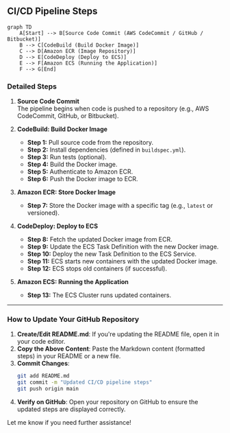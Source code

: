 ## CI/CD Pipeline Steps

```mermaid
graph TD
    A[Start] --> B[Source Code Commit (AWS CodeCommit / GitHub / Bitbucket)]
    B --> C[CodeBuild (Build Docker Image)]
    C --> D[Amazon ECR (Image Repository)]
    D --> E[CodeDeploy (Deploy to ECS)]
    E --> F[Amazon ECS (Running the Application)]
    F --> G[End]
```

### Detailed Steps

1. **Source Code Commit**  
   The pipeline begins when code is pushed to a repository (e.g., AWS CodeCommit, GitHub, or Bitbucket).

2. **CodeBuild: Build Docker Image**
   - **Step 1:** Pull source code from the repository.  
   - **Step 2:** Install dependencies (defined in `buildspec.yml`).  
   - **Step 3:** Run tests (optional).  
   - **Step 4:** Build the Docker image.  
   - **Step 5:** Authenticate to Amazon ECR.  
   - **Step 6:** Push the Docker image to ECR.

3. **Amazon ECR: Store Docker Image**
   - **Step 7:** Store the Docker image with a specific tag (e.g., `latest` or versioned).  

4. **CodeDeploy: Deploy to ECS**
   - **Step 8:** Fetch the updated Docker image from ECR.  
   - **Step 9:** Update the ECS Task Definition with the new Docker image.  
   - **Step 10:** Deploy the new Task Definition to the ECS Service.  
   - **Step 11:** ECS starts new containers with the updated Docker image.  
   - **Step 12:** ECS stops old containers (if successful).

5. **Amazon ECS: Running the Application**
   - **Step 13:** The ECS Cluster runs updated containers.

---

### How to Update Your GitHub Repository

1. **Create/Edit README.md**: If you're updating the README file, open it in your code editor.
2. **Copy the Above Content**: Paste the Markdown content (formatted steps) in your README or a new file.
3. **Commit Changes**:
   ```bash
   git add README.md
   git commit -m "Updated CI/CD pipeline steps"
   git push origin main
   ```
4. **Verify on GitHub**: Open your repository on GitHub to ensure the updated steps are displayed correctly.

Let me know if you need further assistance!
